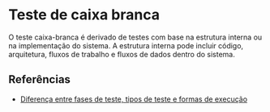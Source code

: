# Teste de caixa branca

O teste caixa-branca é derivado de testes com base na estrutura interna ou na implementação do sistema. A estrutura interna pode incluir código, arquitetura, fluxos de trabalho e fluxos de dados dentro do sistema.

## Referências

- [Diferença entre fases de teste, tipos de teste e formas de execução](https://www.zup.com.br/blog/fases-de-teste-tipos-de-teste)